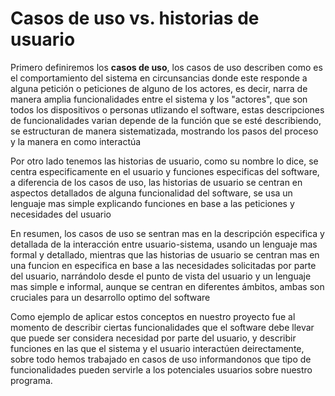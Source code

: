 <!DOCTYPE html>
<html lang="es">

<body>

<h1>Casos de uso vs. historias de usuario</h1>
 <p>Primero definiremos los <b>casos de uso</b>, los casos de uso describen como es el comportamiento del sistema en circunsancias donde este responde a alguna petición o peticiones de alguno de los actores, es decir, narra de manera amplia funcionalidades entre el sistema y los "actores", que son todos los dispositivos o personas utlizando el software, estas descripciones de funcionalidades varian depende de la función que se esté describiendo, se estructuran de manera sistematizada, mostrando los pasos del proceso y la manera en como interactúa</p>
  <p>Por otro lado tenemos las historias de usuario, como su nombre lo dice, se centra especificamente en el usuario y funciones especificas del software, a diferencia de los casos de uso, las historias de usuario se centran en aspectos detallados de alguna funcionalidad del software, se usa un lenguaje mas simple explicando funciones en base a las peticiones y necesidades del usuario</p>
  <p>En resumen, los casos de uso se sentran mas en la descripción especifica y detallada de la interacción entre usuario-sistema, usando un lenguaje mas formal y detallado, mientras que las historias de usuario se centran mas en una funcion en especifica en base a las necesidades solicitadas por parte del usuario, narrándolo desde el punto de vista del usuario y un lenguaje mas simple e informal, aunque se centran en diferentes ámbitos, ambas son cruciales para un desarrollo optimo del software </p>
  <p>Como ejemplo de aplicar estos conceptos en nuestro proyecto fue al momento de describir ciertas funcionalidades que el software debe llevar que puede ser considera necesidad por parte del usuario, y describir funciones en las que el sistema y el usuario interactúen deirectamente, sobre todo hemos trabajado en casos de uso informandonos que tipo de funcionalidades pueden servirle a los potenciales usuarios sobre nuestro programa.</p>

</body>
</html>